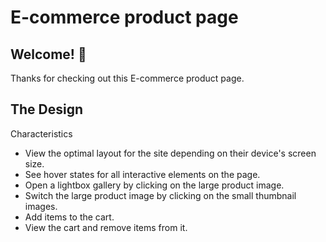 # E-commerce product page

## Welcome! 👋

Thanks for checking out this E-commerce product page.


## The Design

Characteristics

- View the optimal layout for the site depending on their device's screen size.
- See hover states for all interactive elements on the page.
- Open a lightbox gallery by clicking on the large product image.
- Switch the large product image by clicking on the small thumbnail images.
- Add items to the cart.
- View the cart and remove items from it.



